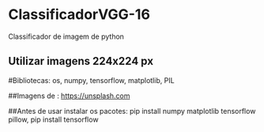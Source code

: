 # ClassificadorVGG-16
Classificador de imagem de python

## Utilizar imagens 224x224 px

#Bibliotecas: os, numpy, tensorflow, matplotlib, PIL

##Imagens de : https://unsplash.com

##Antes de usar instalar os pacotes: pip install numpy matplotlib tensorflow pillow, pip install tensorflow
